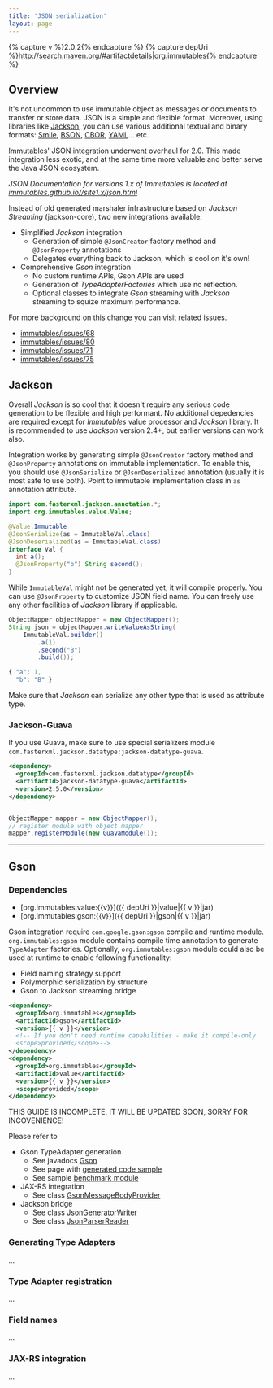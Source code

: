 ```yaml
---
title: 'JSON serialization'
layout: page
---
```


{% capture v %}2.0.2{% endcapture %}
{% capture depUri %}http://search.maven.org/#artifactdetails|org.immutables{% endcapture %}

Overview
--------

It's not uncommon to use immutable object as messages or documents to transfer or store data.
JSON is a simple and flexible format. Moreover, using libraries like [Jackson](http://wiki.fasterxml.com/JacksonHome), you can use various additional textual and binary formats:
[Smile](https://github.com/FasterXML/jackson-dataformat-smile),
[BSON](https://github.com/michel-kraemer/bson4jackson),
[CBOR](https://github.com/FasterXML/jackson-dataformat-cbor),
[YAML](https://github.com/FasterXML/jackson-dataformat-yaml)... etc.

Immutables' JSON integration underwent overhaul for 2.0. This made integration less exotic, and at the same time more valuable and better serve the Java JSON ecosystem.

_JSON Documentation for versions 1.x of Immutables is located at [immutables.github.io//site1.x/json.html](/site1.x/json.html)_

Instead of old generated marshaler infrastructure based on _Jackson Streaming_ (jackson-core), two new integrations available:

+ Simplified _Jackson_ integration
  - Generation of simple `@JsonCreator` factory method and `@JsonProperty` annotations
  - Delegates everything back to Jackson, which is cool on it's own!
+ Comprehensive _Gson_ integration
  - No custom runtime APIs, Gson APIs are used
  - Generation of _TypeAdapterFactories_ which use no reflection.
  - Optional classes to integrate _Gson_ streaming with _Jackson_ streaming to squize maximum performance.

For more background on this change you can visit related issues.

+ [immutables/issues/68](https://github.com/immutables/immutables/issues/68)
+ [immutables/issues/80](https://github.com/immutables/immutables/issues/80)
+ [immutables/issues/71](https://github.com/immutables/immutables/issues/71)
+ [immutables/issues/75](https://github.com/immutables/immutables/issues/75)

<a name="jackson"></a>
Jackson
-------

Overall _Jackson_ is so cool that it doesn't require any serious code generation to be flexible and high performant.
No additional depedencies are required except for _Immutables_ value processor and _Jackson_ library. It is recommended to use _Jackson_ version 2.4+, but earlier versions can work also.

Integration works by generating simple `@JsonCreator` factory method and `@JsonProperty` annotations on immutable implementation. To enable this, you should use `@JsonSerialize` or
`@JsonDeserialized` annotation (usually it is most safe to use both). Point to immutable implementation class in `as` annotation attribute.

```java
import com.fasterxml.jackson.annotation.*;
import org.immutables.value.Value;

@Value.Immutable
@JsonSerialize(as = ImmutableVal.class)
@JsonDeserialized(as = ImmutableVal.class)
interface Val {
  int a();
  @JsonProperty("b") String second();
}

```
While `ImmutableVal` might not be generated yet, it will compile properly.
You can use `@JsonProperty` to customize JSON field name. You can freely use any other facilities of _Jackson_ library if applicable.

```java
ObjectMapper objectMapper = new ObjectMapper();
String json = objectMapper.writeValueAsString(
    ImmutableVal.builder()
        .a(1)
        .second("B")
        .build());
```

```js
{ "a": 1,
  "b": "B" }
```

Make sure that _Jackson_ can serialize any other type that is used as attribute type.

### Jackson-Guava

If you use Guava, make sure to use special serializers module `com.fasterxml.jackson.datatype:jackson-datatype-guava`.

```xml
<dependency>
  <groupId>com.fasterxml.jackson.datatype</groupId>
  <artifactId>jackson-datatype-guava</artifactId>
  <version>2.5.0</version>
</dependency>
```
```java

ObjectMapper mapper = new ObjectMapper();
// register module with object mapper
mapper.registerModule(new GuavaModule());
```

----
<a name="gson"></a>
Gson
----

### Dependencies

- [org.immutables:value:{{v}}]({{ depUri }}|value|{{ v }}|jar)
- [org.immutables:gson:{{v}}]({{ depUri }}|gson|{{ v }}|jar)

Gson integration require `com.google.gson:gson` compile and runtime module.
`org.immutables:gson` module contains compile time annotation to generate `TypeAdapter` factories.
Optionally, `org.immutables:gson` module could also be used at runtime to enable following functionality:

+ Field naming strategy support
+ Polymorphic serialization by structure
+ Gson to Jackson streaming bridge

```xml
<dependency>
  <groupId>org.immutables</groupId>
  <artifactId>gson</artifactId>
  <version>{{ v }}</version>
  <!-- If you don't need runtime capabilities - make it compile-only
  <scope>provided</scope>-->
</dependency>
<dependency>
  <groupId>org.immutables</groupId>
  <artifactId>value</artifactId>
  <version>{{ v }}</version>
  <scope>provided</scope>
</dependency>
```

THIS GUIDE IS INCOMPLETE, IT WILL BE UPDATED SOON, SORRY FOR INCOVENIENCE!

Please refer to

+ Gson TypeAdapter generation
  - See javadocs [Gson](https://github.com/immutables/immutables/blob/master/gson/src/org/immutables/gson/Gson.java)
  - See page with [generated code sample](/typeadapters.html)
  - See sample [benchmark module](https://github.com/immutables/samples/tree/master/json/src/org/immutables/samples/json)
+ JAX-RS integration
  - See class [GsonMessageBodyProvider](https://github.com/immutables/immutables/blob/master/gson/src/org/immutables/gson/stream/GsonMessageBodyProvider.java)
+ Jackson bridge
  - See class [JsonGeneratorWriter](https://github.com/immutables/immutables/blob/master/gson/src/org/immutables/gson/stream/JsonGeneratorWriter.java)
  - See class [JsonParserReader](https://github.com/immutables/immutables/blob/master/gson/src/org/immutables/gson/stream/JsonParserReader.java)


### Generating Type Adapters
...
### Type Adapter registration
...
### Field names
...
### JAX-RS integration
...